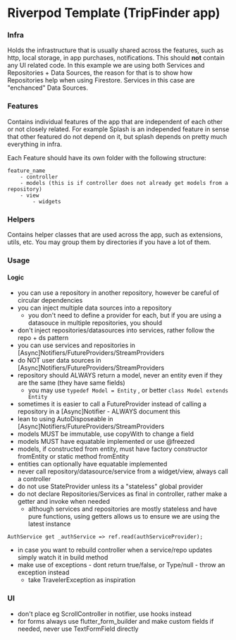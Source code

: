 # Riverpod Template (TripFinder app)

### Infra
Holds the infrastructure that is usually shared across the features, such as http, local storage, in app purchases, notifications.
This should __not__ contain any UI related code. 
In this example we are using both Services and Repositories + Data Sources, the reason for that is
to show how Repositories help when using Firestore. Services in this case are "enchanced" Data Sources.

### Features 
Contains individual features of the app that are independent of each other or not closely related.
For example Splash is an independed feature in sense that other featured do not depend on it, but splash depends on pretty much everything in infra.

Each Feature should have its own folder with the following structure:
```
feature_name
    - controller
    - models (this is if controller does not already get models from a repository)
    - view
        - widgets        
```
### Helpers
Contains helper classes that are used across the app, such as extensions, utils, etc.
You may group them by directories if you have a lot of them.
 

### Usage


#### Logic
- you can use a repository in another repository, however be careful of circular dependencies
- you can inject multiple data sources into a repository 
  - you don't need to define a provider for each, but if you are using a datasouce in multiple repositories, you should
- don't inject repositories/datasources into services, rather follow the repo + ds pattern
- you can use services and repositories in [Async]Notifiers/FutureProviders/StreamProviders
- do NOT user data sources in [Async]Notifiers/FutureProviders/StreamProviders
- repository should ALWAYS return a model, never an entity even if they are the same (they have same fields)
  - you may use ```typedef Model = Entity``` , or better ```class Model extends Entity```
- sometimes it is easier to call a FutureProvider instead of calling a repository in a [Async]Notifier - ALWAYS document this 
- lean to using AutoDisposeable in [Async]Notifiers/FutureProviders/StreamProviders 
- models MUST be immutable, use copyWith to change a field
- models MUST have equatable implemented or use @freezed
- models, if constructed from entity, must have factory constructor fromEntity or static method fromEntity
- entities can optionally have equatable implemented
- never call repository/datasource/service from a widget/view, always call a controller
- do not use StateProvider unless its a "stateless" global provider
- do not declare Repositories/Services as final in controller, rather make a getter and invoke when needed
  - although services and repositories are mostly stateless and have pure functions, using getters allows us to ensure we are using the latest instance 
```
AuthService get _authService => ref.read(authServiceProvider);
```
- in case you want to rebuild controller when a service/repo updates simply watch it in build method
- make use of exceptions - dont return true/false, or Type/null - throw an exception instead
  - take TravelerException as inspiration


### UI
- don't place eg ScrollController in notifier, use hooks instead 
- for forms always use flutter_form_builder and make custom fields if needed, never use TextFormField directly
